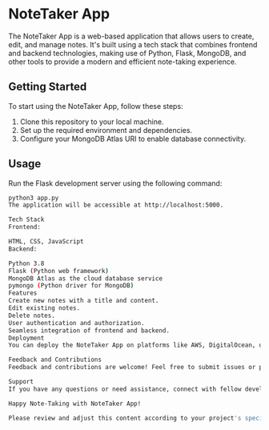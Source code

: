 # NoteTaker App

The NoteTaker App is a web-based application that allows users to create, edit, and manage notes. It's built using a tech stack that combines frontend and backend technologies, making use of Python, Flask, MongoDB, and other tools to provide a modern and efficient note-taking experience.

## Getting Started

To start using the NoteTaker App, follow these steps:

1. Clone this repository to your local machine.
2. Set up the required environment and dependencies.
3. Configure your MongoDB Atlas URI to enable database connectivity.

## Usage

Run the Flask development server using the following command:

```sh
python3 app.py
The application will be accessible at http://localhost:5000.

Tech Stack
Frontend:

HTML, CSS, JavaScript
Backend:

Python 3.8
Flask (Python web framework)
MongoDB Atlas as the cloud database service
pymongo (Python driver for MongoDB)
Features
Create new notes with a title and content.
Edit existing notes.
Delete notes.
User authentication and authorization.
Seamless integration of frontend and backend.
Deployment
You can deploy the NoteTaker App on platforms like AWS, DigitalOcean, or other cloud services. Choose the deployment option that best fits your needs.

Feedback and Contributions
Feedback and contributions are welcome! Feel free to submit issues or pull requests on the GitHub repository.

Support
If you have any questions or need assistance, connect with fellow developers on the community Discord server.

Happy Note-Taking with NoteTaker App!

Please review and adjust this content according to your project's specifications before using it as your README.md file.
